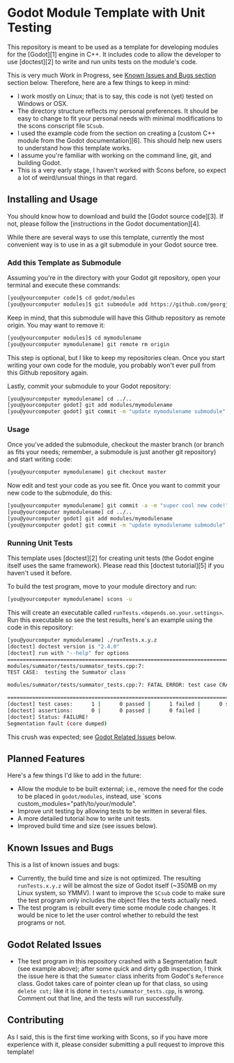 # Godot Module Template with Unit Testing

This repository is meant to be used as a template for developing modules for the [Godot][1] engine in C++. It includes code to allow the developer to use [doctest][2] to write and run units tests on the module's code.

This is very much Work in Progress, see [Known Issues and Bugs section](#known-issues-and-bugs) section below. Therefore, here are a few things to keep in mind:

* I work mostly on Linux; that is to say, this code is not (yet) tested on Windows or OSX.
* The directory structure reflects my personal preferences. It should be easy to change to fit your personal needs with minimal modifications to the scons conscript file `SCsub`.
* I used the example code from the section on creating a [custom C++ module from the Godot documentation][6]. This should help new users to understand how this template works.
* I assume you're familiar with working on the command line, git, and building Godot.
* This is a very early stage, I haven't worked with Scons before, so expect a lot of weird/unsual things in that regard.

## Installing and Usage

You should know how to download and build the [Godot source code][3]. If not, please follow the [instructions in the Godot documentation][4].

While there are several ways to use this template, currently the most convenient way is to use in as a git submodule in your Godot source tree.

### Add this Template as Submodule

Assuming you're in the directory with your Godot git repository, open your terminal and execute these commands:

```bash
[you@yourcomputer code]$ cd godot/modules
[you@yourcomputer modules]$ git submodule add https://github.com/georgjz/godot-module-template-with-unit-testing.git mymodulename
```

Keep in mind, that this submodule will have this Github repository as remote origin. You may want to remove it:

```bash
[you@yourcomputer modules]$ cd mymodulename
[you@yourcomputer mymodulename] git remote rm origin
```

This step is optional, but I like to keep my repositories clean. Once you start writing your own code for the module, you probably won't ever pull from this Github repository again.

Lastly, commit your submodule to your Godot repository:

```bash
[you@yourcomputer mymodulename] cd ../..
[you@yourcomputer godot] git add modules/mymodulename
[you@yourcomputer godot] git commit -m "update mymodulename submodule"
```

### Usage

Once you've added the submodule, checkout the master branch (or branch as fits your needs; remember, a submodule is just another git repository) and start writing code:

```bash
[you@yourcomputer mymodulename] git checkout master
```

Now edit and test your code as you see fit. Once you want to commit your new code to the submodule, do this:

```bash
[you@yourcomputer mymodulename] git commit -a -m "super cool new code!"
[you@yourcomputer mymodulename] cd ../..
[you@yourcomputer godot] git add modules/mymodulename
[you@yourcomputer godot] git commit -m "update mymodulename submodule"
```

### Running Unit Tests

This template uses [doctest][2] for creating unit tests (the Godot engine itself uses the same framework). Please read this [doctest tutorial][5] if you haven't used it before.

To build the test program, move to your module directory and run:

```bash
[you@yourcomputer mymodulename] scons -u
```

This will create an executable called `runTests.<depends.on.your.settings>`. Run this executable so see the test results, here's an example using the code in this repository:

```bash
[you@yourcomputer mymodulename] ./runTests.x.y.z
[doctest] doctest version is "2.4.0"
[doctest] run with "--help" for options
===============================================================================
modules/summator/tests/summator_tests.cpp:7:
TEST CASE:  testing the Summator class

modules/summator/tests/summator_tests.cpp:7: FATAL ERROR: test case CRASHED: SIGSEGV - Segmentation violation signal

===============================================================================
[doctest] test cases:      1 |      0 passed |      1 failed |      0 skipped
[doctest] assertions:      0 |      0 passed |      0 failed |
[doctest] Status: FAILURE!
Segmentation fault (core dumped)
```

This crush was expected; see [Godot Related Issues](#godot-related-issues) below.

## Planned Features

Here's a few things I'd like to add in the future:

* Allow the module to be built external; i.e., remove the need for the code to be placed in `godot/modules`, instead, use `scons custom_modules="path/to/your/module".
* Improve unit testing by allowing tests to be written in several files.
* A more detailed tutorial how to write unit tests.
* Improved build time and size (see issues below).

## Known Issues and Bugs

This is a list of known issues and bugs:

* Currently, the build time and size is not optimized. The resulting `runTests.x.y.z` will be almost the size of Godot itself (~350MB on my Linux system, so YMMV). I want to improve the `SCsub` code to make sure the test program only includes the object files the tests actually need.
* The test program is rebuilt every time some module code changes. It would be nice to let the user control whether to rebuild the test programs or not.

## Godot Related Issues

* The test program in this repository crashed with a Segmentation fault (see example above); after some quick and dirty gdb inspection, I think the issue here is that the `Summator` class inherits from Godot's `Reference` class. Godot takes care of pointer clean up for that class, so using `delete cut;` like it is done in `tests/summator_tests.cpp`, is wrong. Comment out that line, and the tests will run successfully.

## Contributing

As I said, this is the first time working with Scons, so if you have more experience with it, please consider submitting a pull request to improve this template!
